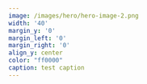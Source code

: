 ```yaml
---
image: /images/hero/hero-image-2.png
width: '40'
margin_y: '0'
margin_left: '0'
margin_right: '0'
align_y: center
color: "ff0000"
caption: test caption
---
```

